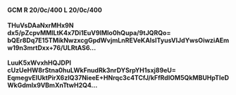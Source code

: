#### GCM R 20/0c/400 L 20/0c/400
**THuVsDAaNxrMHx9N**<br/>**dx5/pZcpvMMlLtK4x7Di1EuV9IMlo0hQupa/9tJQRQo=**<br/>**bQEr8Dq7E15TMikNwzxcgGpdWvjmLnREVeKAIsITyusVlJdYwsOiwziAEmw19n3mrtDxx+76/ULRtAS6...**<br/><br/>
**LuuK5xWvxhHQJDPl**<br/>**cUzUeHW8rStna0huLWkFnudRk3nrDYSrpYH1sxj89eU=**<br/>**EqmegvEIUktPirX6zIQ37NieeE+HNrqc3c4TCfJ/kFfRdIOM5QkMBUHpTIeDWkGdmlx9VBmXnTtwH2Q4...**